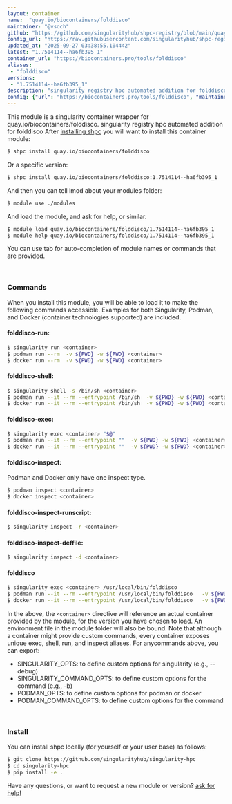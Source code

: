 ```yaml
---
layout: container
name:  "quay.io/biocontainers/folddisco"
maintainer: "@vsoch"
github: "https://github.com/singularityhub/shpc-registry/blob/main/quay.io/biocontainers/folddisco/container.yaml"
config_url: "https://raw.githubusercontent.com/singularityhub/shpc-registry/main/quay.io/biocontainers/folddisco/container.yaml"
updated_at: "2025-09-27 03:38:55.104442"
latest: "1.7514114--ha6fb395_1"
container_url: "https://biocontainers.pro/tools/folddisco"
aliases:
 - "folddisco"
versions:
 - "1.7514114--ha6fb395_1"
description: "singularity registry hpc automated addition for folddisco"
config: {"url": "https://biocontainers.pro/tools/folddisco", "maintainer": "@vsoch", "description": "singularity registry hpc automated addition for folddisco", "latest": {"1.7514114--ha6fb395_1": "sha256:aea72513f1a7f41352951cd05237f1edff72a48676780ab3e83b17e1bb5e87f5"}, "tags": {"1.7514114--ha6fb395_1": "sha256:aea72513f1a7f41352951cd05237f1edff72a48676780ab3e83b17e1bb5e87f5"}, "docker": "quay.io/biocontainers/folddisco", "aliases": {"folddisco": "/usr/local/bin/folddisco"}}
---
```


This module is a singularity container wrapper for quay.io/biocontainers/folddisco.
singularity registry hpc automated addition for folddisco
After [installing shpc](#install) you will want to install this container module:


```bash
$ shpc install quay.io/biocontainers/folddisco
```

Or a specific version:

```bash
$ shpc install quay.io/biocontainers/folddisco:1.7514114--ha6fb395_1
```

And then you can tell lmod about your modules folder:

```bash
$ module use ./modules
```

And load the module, and ask for help, or similar.

```bash
$ module load quay.io/biocontainers/folddisco/1.7514114--ha6fb395_1
$ module help quay.io/biocontainers/folddisco/1.7514114--ha6fb395_1
```

You can use tab for auto-completion of module names or commands that are provided.

<br>

### Commands

When you install this module, you will be able to load it to make the following commands accessible.
Examples for both Singularity, Podman, and Docker (container technologies supported) are included.

#### folddisco-run:

```bash
$ singularity run <container>
$ podman run --rm  -v ${PWD} -w ${PWD} <container>
$ docker run --rm  -v ${PWD} -w ${PWD} <container>
```

#### folddisco-shell:

```bash
$ singularity shell -s /bin/sh <container>
$ podman run --it --rm --entrypoint /bin/sh  -v ${PWD} -w ${PWD} <container>
$ docker run --it --rm --entrypoint /bin/sh  -v ${PWD} -w ${PWD} <container>
```

#### folddisco-exec:

```bash
$ singularity exec <container> "$@"
$ podman run --it --rm --entrypoint ""  -v ${PWD} -w ${PWD} <container> "$@"
$ docker run --it --rm --entrypoint ""  -v ${PWD} -w ${PWD} <container> "$@"
```

#### folddisco-inspect:

Podman and Docker only have one inspect type.

```bash
$ podman inspect <container>
$ docker inspect <container>
```

#### folddisco-inspect-runscript:

```bash
$ singularity inspect -r <container>
```

#### folddisco-inspect-deffile:

```bash
$ singularity inspect -d <container>
```


#### folddisco

```bash
$ singularity exec <container> /usr/local/bin/folddisco
$ podman run --it --rm --entrypoint /usr/local/bin/folddisco   -v ${PWD} -w ${PWD} <container> -c " $@"
$ docker run --it --rm --entrypoint /usr/local/bin/folddisco   -v ${PWD} -w ${PWD} <container> -c " $@"
```



In the above, the `<container>` directive will reference an actual container provided
by the module, for the version you have chosen to load. An environment file in the
module folder will also be bound. Note that although a container
might provide custom commands, every container exposes unique exec, shell, run, and
inspect aliases. For anycommands above, you can export:

 - SINGULARITY_OPTS: to define custom options for singularity (e.g., --debug)
 - SINGULARITY_COMMAND_OPTS: to define custom options for the command (e.g., -b)
 - PODMAN_OPTS: to define custom options for podman or docker
 - PODMAN_COMMAND_OPTS: to define custom options for the command

<br>

### Install

You can install shpc locally (for yourself or your user base) as follows:

```bash
$ git clone https://github.com/singularityhub/singularity-hpc
$ cd singularity-hpc
$ pip install -e .
```

Have any questions, or want to request a new module or version? [ask for help!](https://github.com/singularityhub/singularity-hpc/issues)